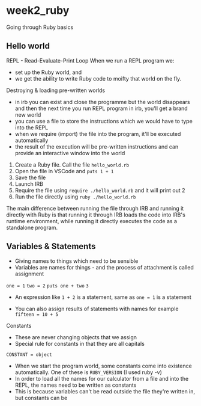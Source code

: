 # week2_ruby
Going through Ruby basics

## Hello world

REPL - Read-Evaluate-Print Loop
When we run a REPL program we:
* set up the Ruby world, and
* we get the ability to write Ruby code to moifty that world on the fly.

Destroying & loading pre-written worlds
* in irb you can exist and close the programme but the world disappears and then the next time you run REPL program in irb, you'll get a brand new world
* you can use a file to store the instructions which we would have to type into the REPL
* when we require (import) the file into the program, it'll be executed automatically
* the result of the execution will be pre-written instructions and can provide an interactive window into the world

1. Create a Ruby file. Call the file `hello_world.rb`
2. Open the file in VSCode and `puts 1 + 1`
3. Save the file
4. Launch IRB
5. Require the file using `require ./hello_world.rb` and it will print out 2
6. Run the file directly using `ruby ./hello_world.rb`

The main difference between running the file through IRB and running it directly with Ruby is that running it through IRB loads the code into IRB's runtime environment, while running it directly executes the code as a standalone program.

## Variables & Statements

* Giving names to things which need to be sensible
* Variables are names for things - and the process of attachment is called assignment

`one = 1`
`two = 2`
`puts one + two` 
`3`

* An expression like `1 + 2` is a statement, same as `one = 1` is a statement

* You can also assign results of statements with names for example 
`fifteen = 10 + 5`

Constants 
* These are never changing objects that we assign
* Special rule for constants in that they are all capitals

`CONSTANT = object`

* When we start the program world, some constants come into existence automatically. One of these is `RUBY_VERSION` (I used ruby -v)
* In order to load all the names for our calculator from a file and into the REPL, the names need to be written as constants
* This is because variables can't be read outside the file they're written in, but constants can be
